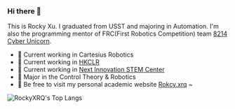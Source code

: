### Hi there 👋

This is Rocky Xu. I graduated from USST and majoring in Automation. I'm also the programming mentor of FRC(First Robotics Competition) team [8214 Cyber Unicorn](https://www.thebluealliance.com/team/8214).

- 🔭 Current working in Cartesius Robotics
- 🔭 Current working in [HKCLR](https://hkclr.hk/)
- 🔭 Current working in [Next Innovation STEM Center](https://github.com/FRCNextInnovation)
- 🌱 Major in the Control Theory & Robotics
- 💌 Be free to visit my personal academic website [Rokcy.xrq](https://www.rocky-xrq.com/en_us.html) ~

![RockyXRQ's Top Langs](https://github-readme-stats.vercel.app/api/top-langs/?username=RockyXRQ&layout=compact)
